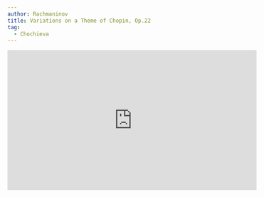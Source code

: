 ```yaml
---
author: Rachmaninov
title: Variations on a Theme of Chopin, Op.22
tag:
  - Chochieva
---
```


<iframe width="560" height="315" src="https://www.youtube.com/embed/XiDtLscGnn8" frameborder="0" allow="accelerometer; autoplay; clipboard-write; encrypted-media; gyroscope; picture-in-picture" allowfullscreen></iframe>
